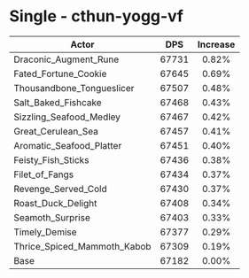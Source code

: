 # Single - cthun-yogg-vf
| Actor | DPS | Increase |
|---|:---:|:---:|
|Draconic_Augment_Rune|67731|0.82%|
|Fated_Fortune_Cookie|67645|0.69%|
|Thousandbone_Tongueslicer|67507|0.48%|
|Salt_Baked_Fishcake|67468|0.43%|
|Sizzling_Seafood_Medley|67467|0.42%|
|Great_Cerulean_Sea|67457|0.41%|
|Aromatic_Seafood_Platter|67451|0.40%|
|Feisty_Fish_Sticks|67436|0.38%|
|Filet_of_Fangs|67434|0.37%|
|Revenge_Served_Cold|67430|0.37%|
|Roast_Duck_Delight|67408|0.34%|
|Seamoth_Surprise|67403|0.33%|
|Timely_Demise|67377|0.29%|
|Thrice_Spiced_Mammoth_Kabob|67309|0.19%|
|Base|67182|0.00%|
